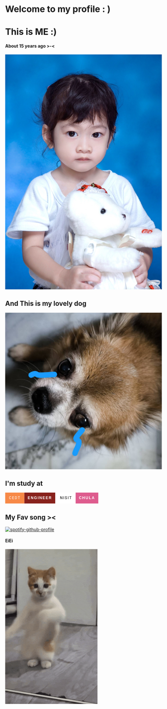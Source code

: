 # Welcome to my profile : )

# This is ME :)
#### About 15 years ago >-<

![me](https://github.com/NarapatM/NarapatM22/blob/main/me.jpg)

## And This is my lovely dog

![dog](https://github.com/NarapatM/NarapatM22/blob/main/14932.jpg)


## I'm study at
<svg xmlns="http://www.w3.org/2000/svg" width="161.33333206176758" height="35" viewBox="0 0 161.33333206176758 35"><rect width="61.66666793823242" height="35" fill="#f78947"/><rect x="61.66666793823242" width="99.66666412353516" height="35" fill="#88211c"/><text x="30.83333396911621" y="21.5" font-size="12" font-family="'Roboto', sans-serif" fill="#ffffff" text-anchor="middle" letter-spacing="2">CEDT</text><text x="111.5" y="21.5" font-size="12" font-family="'Montserrat', sans-serif" fill="#ffffff" text-anchor="middle" font-weight="900" letter-spacing="2">ENGINEER</text></svg> <svg xmlns="http://www.w3.org/2000/svg" width="134.66667556762695" height="35" viewBox="0 0 134.66667556762695 35"><rect width="61.66667175292969" height="35" fill="#ffffff"/><rect x="61.66667175292969" width="73.00000381469727" height="35" fill="#de5c8e"/><text x="30.833335876464844" y="21.5" font-size="12" font-family="'Roboto', sans-serif" fill="#000000" text-anchor="middle" letter-spacing="2">NISIT</text><text x="98.16667366027832" y="21.5" font-size="12" font-family="'Montserrat', sans-serif" fill="#ffffff" text-anchor="middle" font-weight="900" letter-spacing="2">CHULA</text></svg>

## My Fav song ><

[![spotify-github-profile](https://spotify-github-profile.kittinanx.com/api/view?uid=21iclohamfmsuzadrcoemseey&cover_image=true&theme=default&show_offline=false&background_color=121212&interchange=true)](https://github.com/kittinan/spotify-github-profile)

#### EiEi
![cat](https://github.com/NarapatM/NarapatM22/blob/main/cat.gif)
